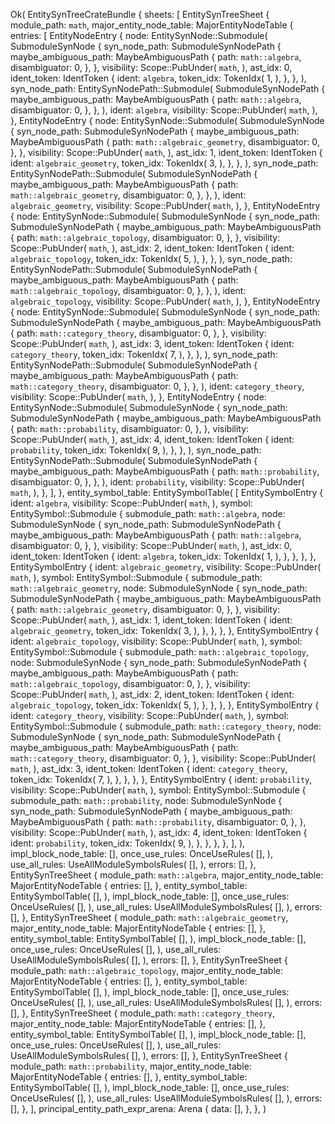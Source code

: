 Ok(
    EntitySynTreeCrateBundle {
        sheets: [
            EntitySynTreeSheet {
                module_path: `math`,
                major_entity_node_table: MajorEntityNodeTable {
                    entries: [
                        EntityNodeEntry {
                            node: EntitySynNode::Submodule(
                                SubmoduleSynNode {
                                    syn_node_path: SubmoduleSynNodePath {
                                        maybe_ambiguous_path: MaybeAmbiguousPath {
                                            path: `math::algebra`,
                                            disambiguator: 0,
                                        },
                                    },
                                    visibility: Scope::PubUnder(
                                        `math`,
                                    ),
                                    ast_idx: 0,
                                    ident_token: IdentToken {
                                        ident: `algebra`,
                                        token_idx: TokenIdx(
                                            1,
                                        ),
                                    },
                                },
                            ),
                            syn_node_path: EntitySynNodePath::Submodule(
                                SubmoduleSynNodePath {
                                    maybe_ambiguous_path: MaybeAmbiguousPath {
                                        path: `math::algebra`,
                                        disambiguator: 0,
                                    },
                                },
                            ),
                            ident: `algebra`,
                            visibility: Scope::PubUnder(
                                `math`,
                            ),
                        },
                        EntityNodeEntry {
                            node: EntitySynNode::Submodule(
                                SubmoduleSynNode {
                                    syn_node_path: SubmoduleSynNodePath {
                                        maybe_ambiguous_path: MaybeAmbiguousPath {
                                            path: `math::algebraic_geometry`,
                                            disambiguator: 0,
                                        },
                                    },
                                    visibility: Scope::PubUnder(
                                        `math`,
                                    ),
                                    ast_idx: 1,
                                    ident_token: IdentToken {
                                        ident: `algebraic_geometry`,
                                        token_idx: TokenIdx(
                                            3,
                                        ),
                                    },
                                },
                            ),
                            syn_node_path: EntitySynNodePath::Submodule(
                                SubmoduleSynNodePath {
                                    maybe_ambiguous_path: MaybeAmbiguousPath {
                                        path: `math::algebraic_geometry`,
                                        disambiguator: 0,
                                    },
                                },
                            ),
                            ident: `algebraic_geometry`,
                            visibility: Scope::PubUnder(
                                `math`,
                            ),
                        },
                        EntityNodeEntry {
                            node: EntitySynNode::Submodule(
                                SubmoduleSynNode {
                                    syn_node_path: SubmoduleSynNodePath {
                                        maybe_ambiguous_path: MaybeAmbiguousPath {
                                            path: `math::algebraic_topology`,
                                            disambiguator: 0,
                                        },
                                    },
                                    visibility: Scope::PubUnder(
                                        `math`,
                                    ),
                                    ast_idx: 2,
                                    ident_token: IdentToken {
                                        ident: `algebraic_topology`,
                                        token_idx: TokenIdx(
                                            5,
                                        ),
                                    },
                                },
                            ),
                            syn_node_path: EntitySynNodePath::Submodule(
                                SubmoduleSynNodePath {
                                    maybe_ambiguous_path: MaybeAmbiguousPath {
                                        path: `math::algebraic_topology`,
                                        disambiguator: 0,
                                    },
                                },
                            ),
                            ident: `algebraic_topology`,
                            visibility: Scope::PubUnder(
                                `math`,
                            ),
                        },
                        EntityNodeEntry {
                            node: EntitySynNode::Submodule(
                                SubmoduleSynNode {
                                    syn_node_path: SubmoduleSynNodePath {
                                        maybe_ambiguous_path: MaybeAmbiguousPath {
                                            path: `math::category_theory`,
                                            disambiguator: 0,
                                        },
                                    },
                                    visibility: Scope::PubUnder(
                                        `math`,
                                    ),
                                    ast_idx: 3,
                                    ident_token: IdentToken {
                                        ident: `category_theory`,
                                        token_idx: TokenIdx(
                                            7,
                                        ),
                                    },
                                },
                            ),
                            syn_node_path: EntitySynNodePath::Submodule(
                                SubmoduleSynNodePath {
                                    maybe_ambiguous_path: MaybeAmbiguousPath {
                                        path: `math::category_theory`,
                                        disambiguator: 0,
                                    },
                                },
                            ),
                            ident: `category_theory`,
                            visibility: Scope::PubUnder(
                                `math`,
                            ),
                        },
                        EntityNodeEntry {
                            node: EntitySynNode::Submodule(
                                SubmoduleSynNode {
                                    syn_node_path: SubmoduleSynNodePath {
                                        maybe_ambiguous_path: MaybeAmbiguousPath {
                                            path: `math::probability`,
                                            disambiguator: 0,
                                        },
                                    },
                                    visibility: Scope::PubUnder(
                                        `math`,
                                    ),
                                    ast_idx: 4,
                                    ident_token: IdentToken {
                                        ident: `probability`,
                                        token_idx: TokenIdx(
                                            9,
                                        ),
                                    },
                                },
                            ),
                            syn_node_path: EntitySynNodePath::Submodule(
                                SubmoduleSynNodePath {
                                    maybe_ambiguous_path: MaybeAmbiguousPath {
                                        path: `math::probability`,
                                        disambiguator: 0,
                                    },
                                },
                            ),
                            ident: `probability`,
                            visibility: Scope::PubUnder(
                                `math`,
                            ),
                        },
                    ],
                },
                entity_symbol_table: EntitySymbolTable(
                    [
                        EntitySymbolEntry {
                            ident: `algebra`,
                            visibility: Scope::PubUnder(
                                `math`,
                            ),
                            symbol: EntitySymbol::Submodule {
                                submodule_path: `math::algebra`,
                                node: SubmoduleSynNode {
                                    syn_node_path: SubmoduleSynNodePath {
                                        maybe_ambiguous_path: MaybeAmbiguousPath {
                                            path: `math::algebra`,
                                            disambiguator: 0,
                                        },
                                    },
                                    visibility: Scope::PubUnder(
                                        `math`,
                                    ),
                                    ast_idx: 0,
                                    ident_token: IdentToken {
                                        ident: `algebra`,
                                        token_idx: TokenIdx(
                                            1,
                                        ),
                                    },
                                },
                            },
                        },
                        EntitySymbolEntry {
                            ident: `algebraic_geometry`,
                            visibility: Scope::PubUnder(
                                `math`,
                            ),
                            symbol: EntitySymbol::Submodule {
                                submodule_path: `math::algebraic_geometry`,
                                node: SubmoduleSynNode {
                                    syn_node_path: SubmoduleSynNodePath {
                                        maybe_ambiguous_path: MaybeAmbiguousPath {
                                            path: `math::algebraic_geometry`,
                                            disambiguator: 0,
                                        },
                                    },
                                    visibility: Scope::PubUnder(
                                        `math`,
                                    ),
                                    ast_idx: 1,
                                    ident_token: IdentToken {
                                        ident: `algebraic_geometry`,
                                        token_idx: TokenIdx(
                                            3,
                                        ),
                                    },
                                },
                            },
                        },
                        EntitySymbolEntry {
                            ident: `algebraic_topology`,
                            visibility: Scope::PubUnder(
                                `math`,
                            ),
                            symbol: EntitySymbol::Submodule {
                                submodule_path: `math::algebraic_topology`,
                                node: SubmoduleSynNode {
                                    syn_node_path: SubmoduleSynNodePath {
                                        maybe_ambiguous_path: MaybeAmbiguousPath {
                                            path: `math::algebraic_topology`,
                                            disambiguator: 0,
                                        },
                                    },
                                    visibility: Scope::PubUnder(
                                        `math`,
                                    ),
                                    ast_idx: 2,
                                    ident_token: IdentToken {
                                        ident: `algebraic_topology`,
                                        token_idx: TokenIdx(
                                            5,
                                        ),
                                    },
                                },
                            },
                        },
                        EntitySymbolEntry {
                            ident: `category_theory`,
                            visibility: Scope::PubUnder(
                                `math`,
                            ),
                            symbol: EntitySymbol::Submodule {
                                submodule_path: `math::category_theory`,
                                node: SubmoduleSynNode {
                                    syn_node_path: SubmoduleSynNodePath {
                                        maybe_ambiguous_path: MaybeAmbiguousPath {
                                            path: `math::category_theory`,
                                            disambiguator: 0,
                                        },
                                    },
                                    visibility: Scope::PubUnder(
                                        `math`,
                                    ),
                                    ast_idx: 3,
                                    ident_token: IdentToken {
                                        ident: `category_theory`,
                                        token_idx: TokenIdx(
                                            7,
                                        ),
                                    },
                                },
                            },
                        },
                        EntitySymbolEntry {
                            ident: `probability`,
                            visibility: Scope::PubUnder(
                                `math`,
                            ),
                            symbol: EntitySymbol::Submodule {
                                submodule_path: `math::probability`,
                                node: SubmoduleSynNode {
                                    syn_node_path: SubmoduleSynNodePath {
                                        maybe_ambiguous_path: MaybeAmbiguousPath {
                                            path: `math::probability`,
                                            disambiguator: 0,
                                        },
                                    },
                                    visibility: Scope::PubUnder(
                                        `math`,
                                    ),
                                    ast_idx: 4,
                                    ident_token: IdentToken {
                                        ident: `probability`,
                                        token_idx: TokenIdx(
                                            9,
                                        ),
                                    },
                                },
                            },
                        },
                    ],
                ),
                impl_block_node_table: [],
                once_use_rules: OnceUseRules(
                    [],
                ),
                use_all_rules: UseAllModuleSymbolsRules(
                    [],
                ),
                errors: [],
            },
            EntitySynTreeSheet {
                module_path: `math::algebra`,
                major_entity_node_table: MajorEntityNodeTable {
                    entries: [],
                },
                entity_symbol_table: EntitySymbolTable(
                    [],
                ),
                impl_block_node_table: [],
                once_use_rules: OnceUseRules(
                    [],
                ),
                use_all_rules: UseAllModuleSymbolsRules(
                    [],
                ),
                errors: [],
            },
            EntitySynTreeSheet {
                module_path: `math::algebraic_geometry`,
                major_entity_node_table: MajorEntityNodeTable {
                    entries: [],
                },
                entity_symbol_table: EntitySymbolTable(
                    [],
                ),
                impl_block_node_table: [],
                once_use_rules: OnceUseRules(
                    [],
                ),
                use_all_rules: UseAllModuleSymbolsRules(
                    [],
                ),
                errors: [],
            },
            EntitySynTreeSheet {
                module_path: `math::algebraic_topology`,
                major_entity_node_table: MajorEntityNodeTable {
                    entries: [],
                },
                entity_symbol_table: EntitySymbolTable(
                    [],
                ),
                impl_block_node_table: [],
                once_use_rules: OnceUseRules(
                    [],
                ),
                use_all_rules: UseAllModuleSymbolsRules(
                    [],
                ),
                errors: [],
            },
            EntitySynTreeSheet {
                module_path: `math::category_theory`,
                major_entity_node_table: MajorEntityNodeTable {
                    entries: [],
                },
                entity_symbol_table: EntitySymbolTable(
                    [],
                ),
                impl_block_node_table: [],
                once_use_rules: OnceUseRules(
                    [],
                ),
                use_all_rules: UseAllModuleSymbolsRules(
                    [],
                ),
                errors: [],
            },
            EntitySynTreeSheet {
                module_path: `math::probability`,
                major_entity_node_table: MajorEntityNodeTable {
                    entries: [],
                },
                entity_symbol_table: EntitySymbolTable(
                    [],
                ),
                impl_block_node_table: [],
                once_use_rules: OnceUseRules(
                    [],
                ),
                use_all_rules: UseAllModuleSymbolsRules(
                    [],
                ),
                errors: [],
            },
        ],
        principal_entity_path_expr_arena: Arena {
            data: [],
        },
    },
)